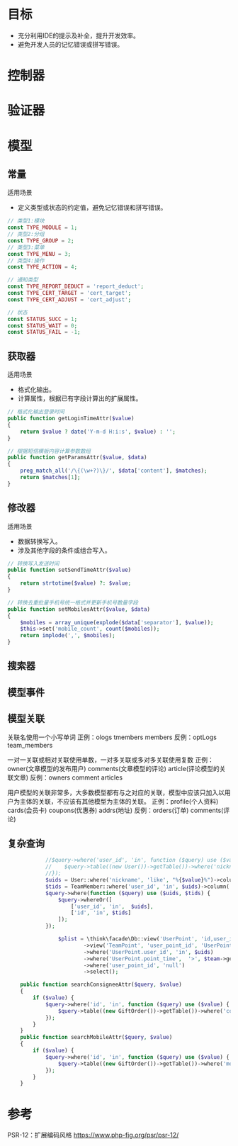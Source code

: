 # 目标
- 充分利用IDE的提示及补全，提升开发效率。
- 避免开发人员的记忆错误或拼写错误。




# 控制器







# 验证器








# 模型

## 常量
适用场景
- 定义类型或状态的约定值，避免记忆错误和拼写错误。
```php
// 类型1:模块
const TYPE_MODULE = 1;
// 类型2:分组
const TYPE_GROUP = 2;
// 类型3:菜单
const TYPE_MENU = 3;
// 类型4:操作
const TYPE_ACTION = 4;

// 通知类型
const TYPE_REPORT_DEDUCT = 'report_deduct';
const TYPE_CERT_TARGET = 'cert_target';
const TYPE_CERT_ADJUST = 'cert_adjust';

// 状态
const STATUS_SUCC = 1;
const STATUS_WAIT = 0;
const STATUS_FAIL = -1;
```


## 获取器
适用场景
- 格式化输出。
- 计算属性，根据已有字段计算出的扩展属性。
```php
// 格式化输出登录时间
public function getLoginTimeAttr($value)
{
    return $value ? date('Y-m-d H:i:s', $value) : '';
}

// 根据短信模板内容计算参数数组
public function getParamsAttr($value, $data)
{
    preg_match_all('/\{(\w+?)\}/', $data['content'], $matches);
    return $matches[1];
}

```

## 修改器
适用场景
- 数据转换写入。
- 涉及其他字段的条件或组合写入。
```php
// 转换写入发送时间
public function setSendTimeAttr($value)
{
    return strtotime($value) ?: $value;
}

// 转换去重批量手机号统一格式并更新手机号数量字段
public function setMobilesAttr($value, $data)
{
    $mobiles = array_unique(explode($data['separator'], $value));
    $this->set('mobile_count', count($mobiles));
    return implode(',', $mobiles);
}

```

## 搜索器


## 模型事件


## 模型关联
关联名使用一个小写单词
正例：ologs  tmembers  members
反例：optLogs  team_members

一对一关联或相对关联使用单数，一对多关联或多对多关联使用复数
正例：owner(文章模型的发布用户)  comments(文章模型的评论)  article(评论模型的关联文章)
反例：owners  comment  articles

用户模型的关联非常多，大多数模型都有与之对应的关联，模型中应该只加入以用户为主体的关联，不应该有其他模型为主体的关联。
正例：profile(个人资料)  cards(会员卡)  coupons(优惠券)  addrs(地址)
反例：orders(订单)  comments(评论)


## 复杂查询

```php
            //$query->where('user_id', 'in', function ($query) use ($value) {
            //    $query->table((new User())->getTable())->where('nickname', 'like', "%{$value}%")->field('id');
            //});
            $uids = User::where('nickname', 'like', "%{$value}%")->column('id') ?: [0];
            $tids = TeamMember::where('user_id', 'in', $uids)->column('team_id') ?: [0];
            $query->where(function ($query) use ($uids, $tids) {
                $query->whereOr([
                    ['user_id', 'in',  $uids],
                    ['id', 'in', $tids]
                ]);
            });

                $plist = \think\facade\Db::view('UserPoint', 'id,user_id,point_time,point')
                        ->view('TeamPoint', 'user_point_id', 'UserPoint.id=TeamPoint.user_point_id and TeamPoint.team_id='.$team->id, 'LEFT')
                        ->where('UserPoint.user_id', 'in', $uids)
                        ->where('UserPoint.point_time',  '>', $team->getData('start_time'))
                        ->where('user_point_id', 'null')
                        ->select();

    public function searchConsigneeAttr($query, $value)
    {
        if ($value) {
            $query->where('id', 'in', function ($query) use ($value) {
                $query->table((new GiftOrder())->getTable())->where('consignee', 'like', "%{$value}%")->field('gift_log_id');
            });
        }
    }
    public function searchMobileAttr($query, $value)
    {
        if ($value) {
            $query->where('id', 'in', function ($query) use ($value) {
                $query->table((new GiftOrder())->getTable())->where('mobile', 'like', "%{$value}%")->field('gift_log_id');
            });
        }
    }

```


# 参考
PSR-12：扩展编码风格
https://www.php-fig.org/psr/psr-12/



